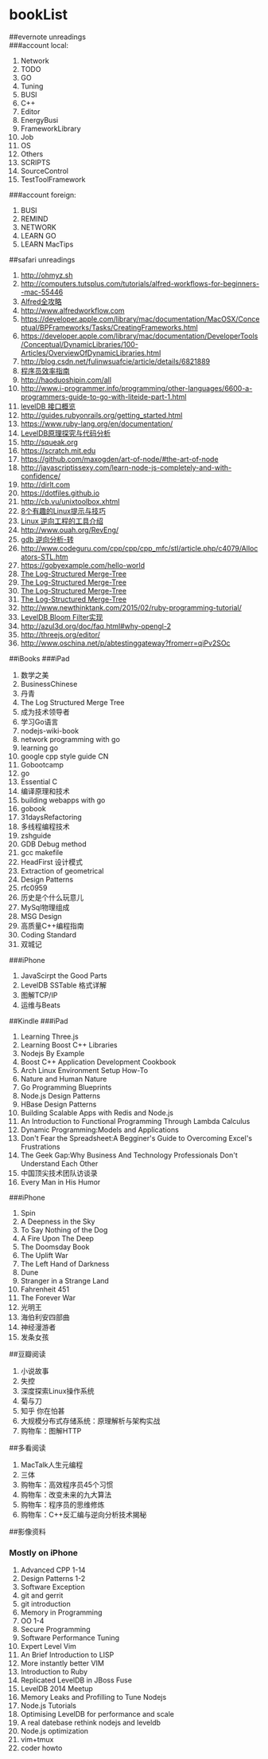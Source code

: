 # bookList
##evernote unreadings  
###account local:
   1. Network
   2. TODO
   3. GO
   4. Tuning
   5. BUSI
   6. C++
   7. Editor
   8. EnergyBusi
   9. FrameworkLibrary
   10. Job
   11. OS
   12. Others
   13. SCRIPTS
   14. SourceControl
   15. TestToolFramework
   
###account foreign:
   1. BUSI
   2. REMIND
   3. NETWORK
   4. LEARN GO
   5. LEARN MacTips

##safari unreadings  
   1. http://ohmyz.sh
   2. http://computers.tutsplus.com/tutorials/alfred-workflows-for-beginners--mac-55446
   3. [Alfred全攻略](http://bbs.feng.com/read-htm-tid-6398178.html)
   4. http://www.alfredworkflow.com
   5. https://developer.apple.com/library/mac/documentation/MacOSX/Conceptual/BPFrameworks/Tasks/CreatingFrameworks.html
   6. https://developer.apple.com/library/mac/documentation/DeveloperTools/Conceptual/DynamicLibraries/100-Articles/OverviewOfDynamicLibraries.html
   7. http://blog.csdn.net/fulinwsuafcie/article/details/6821889
   8. [程序员效率指南](http://mp.weixin.qq.com/s?__biz=MzA3NDM0ODQwMw==&mid=206041450&idx=1&sn=3982c8cc45d7c47f0fbc19fe8371490f&scene=4#wechat_redirect)
   9. http://haoduoshipin.com/all
   10. http://www.i-programmer.info/programming/other-languages/6600-a-programmers-guide-to-go-with-liteide-part-1.html
   11. [levelDB 接口概览](http://blog.marchtea.com/archives/212)
   12. http://guides.rubyonrails.org/getting_started.html
   13. https://www.ruby-lang.org/en/documentation/
   14. [LevelDB原理探究与代码分析](http://blog.csdn.net/houzengjiang/article/details/7718548)
   15. http://squeak.org
   16. https://scratch.mit.edu
   17. https://github.com/maxogden/art-of-node/#the-art-of-node
   18. http://javascriptissexy.com/learn-node-js-completely-and-with-confidence/
   19. http://dirlt.com
   20. https://dotfiles.github.io
   21. http://cb.vu/unixtoolbox.xhtml
   22. [8个有趣的Linux提示与技巧](https://linux.cn/article-2532-1.html)
   23. [Linux 逆向工程的工具介绍](http://blog.csdn.net/robertsong2004/article/details/37740661)
   24. http://www.ouah.org/RevEng/
   25. [gdb 逆向分析-转](http://blog.chinaunix.net/uid-23586647-id-101158.html)
   26. http://www.codeguru.com/cpp/cpp/cpp_mfc/stl/article.php/c4079/Allocators-STL.htm
   27. https://gobyexample.com/hello-world
   28. [The Log-Structured Merge-Tree](http://duanple.blog.163.com/blog/static/7097176720120391321283/)
   29. [The Log-Structured Merge-Tree](http://duanple.blog.163.com/blog/static/7097176720123202219903/)
   30. [The Log-Structured Merge-Tree](http://duanple.blog.163.com/blog/static/7097176720123202125771/)
   31. [The Log-Structured Merge-Tree](http://duanple.blog.163.com/blog/static/70971767201171705113636/)
   32. http://www.newthinktank.com/2015/02/ruby-programming-tutorial/
   33. [LevelDB Bloom Filter实现](http://duanple.blog.163.com/blog/static/7097176720123227403134/)
   34. http://azul3d.org/doc/faq.html#why-opengl-2
   35. http://threejs.org/editor/
   36. http://www.oschina.net/p/abtestinggateway?fromerr=qiPv2SOc

##iBooks
###iPad  
   1. 数学之美
   2. BusinessChinese
   3. 丹青
   4. The Log Structured Merge Tree
   5. 成为技术领导者
   6. 学习Go语言
   7. nodejs-wiki-book
   8. network programming with go
   9. learning go
   10. google cpp style guide CN
   11. Gobootcamp
   12. go
   13. Essential C
   14. 编译原理和技术
   15. building webapps with go
   16. gobook
   17. 31daysRefactoring
   18. 多线程编程技术
   19. zshguide
   20. GDB Debug method
   21. gcc makefile
   22. HeadFirst 设计模式
   23. Extraction of geometrical
   24. Design Patterns
   25. rfc0959
   26. 历史是个什么玩意儿  
   27. MySql物理组成
   28. MSG Design
   29. 高质量C++编程指南
   30. Coding Standard
   31. 双城记

###iPhone
   1. JavaScirpt the Good Parts
   2. LevelDB SSTable 格式详解
   3. 图解TCP/IP
   4. 运维与Beats

##Kindle
###iPad  
   1. Learning Three.js
   2. Learning Boost C++ Libraries
   3. Nodejs By Example
   4. Boost C++ Application Development Cookbook
   5. Arch Linux Environment Setup How-To
   6. Nature and Human Nature
   7. Go Programming Blueprints
   8. Node.js Design Patterns
   9. HBase Design Patterns
   10. Building Scalable Apps with Redis and Node.js
   11. An Introduction to Functional Programming Through Lambda Calculus
   12. Dynamic Programming:Models and Applications
   13. Don't Fear the Spreadsheet:A Begginer's Guide to Overcoming Excel's Frustrations
   14. The Geek Gap:Why Business And Technology Professionals Don't Understand Each Other
   15. 中国顶尖技术团队访谈录
   16. Every Man in His Humor

###iPhone
   1. Spin
   2. A Deepness in the Sky
   3. To Say Nothing of the Dog
   4. A Fire Upon The Deep
   5. The Doomsday Book
   6. The Uplift War
   7. The Left Hand of Darkness
   8. Dune
   9. Stranger in a Strange Land
   10. Fahrenheit 451
   11. The Forever War
   12. 光明王
   13. 海伯利安四部曲
   14. 神经漫游者
   15. 发条女孩

##豆瓣阅读
   1. 小说故事
   2. 失控
   3. 深度探索Linux操作系统
   4. 菊与刀
   5. 知乎 你在怕甚
   6. 大规模分布式存储系统：原理解析与架构实战
   7. 购物车：图解HTTP
   
##多看阅读
   1. MacTalk人生元编程
   2. 三体
   3. 购物车：高效程序员45个习惯
   4. 购物车：改变未来的九大算法
   5. 购物车：程序员的思维修炼
   6. 购物车：C++反汇编与逆向分析技术揭秘

##影像资料
### Mostly on iPhone
   1. Advanced CPP 1-14
   2. Design Patterns 1-2
   3. Software Exception
   4. git and gerrit
   5. git introduction
   6. Memory in Programming
   7. OO 1-4
   8. Secure Programming
   9. Software Performance Tuning
   10. Expert Level Vim
   11. An Brief Introduction to LISP
   12. More instantly better VIM
   13. Introduction to Ruby
   14. Replicated LevelDB in JBoss Fuse
   15. LevelDB 2014 Meetup
   16. Memory Leaks and Profilling to Tune Nodejs
   17. Node.js Tutorials
   18. Optimising LevelDB for performance and scale
   19. A real datebase rethink nodejs and leveldb
   20. Node.js optimization
   21. vim+tmux
   22. coder howto
